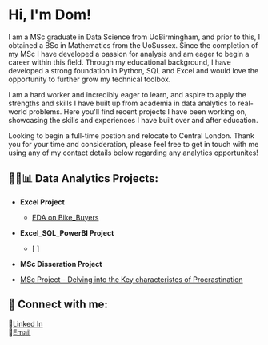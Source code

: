 <h1>Hi, I'm Dom! </h1>

I am a MSc graduate in Data Science from UoBirmingham, and prior to this, I obtained a BSc in Mathematics from the UoSussex. Since the completion of my MSc I have developed a passion for analysis and am eager to begin a career within this field.
Through my educational background, I have developed a strong foundation in Python, SQL and Excel and would love the opportunity to further grow my technical toolbox.
<br/>

I am a hard worker and incredibly eager to learn, and aspire to apply the strengths and skills I have built up from academia in data analytics to real-world problems.
Here you'll find recent projects I have been working on, showcasing the skills and experiences I have built over and after education.
<br/>

Looking to begin a full-time postion and relocate to Central London.
Thank you for your time and consideration, please feel free to get in touch with me using any of my contact details below regarding any analytics opportunites!
<br/>

<h2>👨‍💻📊 Data Analytics Projects:</h2>

- <b>Excel Project</b>
  - [EDA on Bike_Buyers](https://github.com/dzxlai/bike_buyers_project)
 
- <b>Excel_SQL_PowerBI Project</b>
  - [ ]

- <b> MSc Disseration Project </b>
- [MSc Project - Delving into the Key characteristcs of Procrastination](https://github.com/dzxlai/MSc_Project/)


<!--  - <b>Data Structures and Algorithms Practice (AlgoExpert)</b> -->
<!--  - [Praciting DS & Algos in Python](https://github.com/joshmadakor1/Algorithms-Practice) -->

<h2> 🤳 Connect with me:</h2>

<!-- [<img align="left" alt="JoshMadakor | LinkedIn" width="22px" src="https://cdn.jsdelivr.net/npm/simple-icons@v3/icons/linkedin.svg" />][linkedin] -->
<!-- [linkedin]: https://www.linkedin.com/in/dominic-lai-120567239 -->
👤<a href="https://www.linkedin.com/in/dominic-lai-120567239">Linked In</a>
<br/>
📧<a href="dominiczxlai@gmail.com">Email</a>


<!--
**joshmadakor1/joshmadakor1** is a ✨ _special_ ✨ repository because its `README.md` (this file) appears on your GitHub profile.

Here are some ideas to get you started:

- 🔭 I’m currently working on ...
- 🌱 I’m currently learning ...
- 👯 I’m looking to collaborate on ...
- 🤔 I’m looking for help with ...
- 💬 Ask me about ...
- 📫 How to reach me: ...
- 😄 Pronouns: ...
- ⚡ Fun fact: ...
-->
